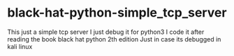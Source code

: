 # black-hat-python-simple_tcp_server
This just a simple tcp server I just debug it for python3
I code it after reading the book black hat python 2th edition
Just in case its debugged in kali linux

